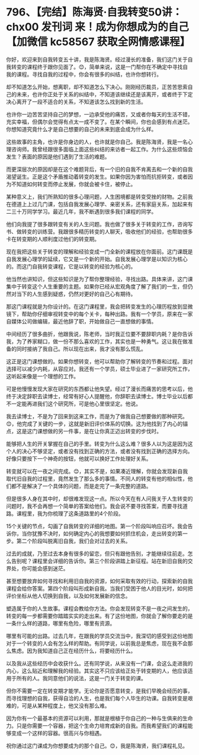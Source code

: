 # 796、【完结】陈海贤·自我转变50讲：chx00 发刊词 来！成为你想成为的自己【加微信 kc58567 获取全网情感课程】

你好，欢迎来到自我转变五十讲，我是陈海贤。经过漫长的准备，我们这门关于自我转变的课程终于跟你见面了。😊，简单来说，这是一门帮你在不确定中寻找自我的课程。寻找自我的过程中，你会有很多的纠结，也许你想转行。

却不知道怎么开始，想离职，却不知道怎么下决心。刚刚经历裁员，正苦苦思索自己的未来，也许你正处于关系的纠结中，不知道该继续还是该离开，或者终于下定决心离开了一段不适合的关系，不知道该怎么找到新的生活。

也许你一边苦苦坚持自己的梦想，一边承受他的痛苦，又或者你每天的生活不错，充实幸福，但偶尔会觉得有点太一成不变了。在某个瞬间，你也会感到有点迷茫。你想知道究竟什么才是自己想要的自己的未来到底会成为什么样。

这些故事的主角，也许是你身边的人，也许就是你自己。我是陈海贤，我是一名心理咨询师。我曾经跟很多面临上面这些纠结的来访者一起工作。为什么这些烦恼会发生？表面的原因是他们遇到了生活的难题。

而更深层次的原因却是在这个难题背后，有一个旧的自我不肯离去和一个新的自我渴望诞生。正是这个矛盾推动着转变的发生。如果你因为害怕而抗拒转变，或者因为不知道如何转变而停止发展，你就会被卡住，被停止。

某种意义上，我们所熟知的很多心理问题，人生困境都是转变受挫的财物。之前我在德道上上过几门课，包括自我发展心理学、亲密关系，还有家庭关系，加起来有二三十万同学学习。最近几年，我不断遇到很多我们课程的同学。

他们向我提了很多跟转变有关的人生问题。我也做了很多关于转变的工作，咨询写书、做转变的训练营。我跟很多精历转变的人聊天，吸收他们的经验，也帮助很多卡在转变期的人顺利度过他们的转变期。

现在我把这些关于转变的理解和经验变成一门全新的课程放在你面前。这门课既是自我发展心理学的延续，它又是一个新的开始。自我发展心理学是以知识为核心的。而这门自我转变课程，它是以转变的经验为核心的。

他当然也讲知识，但这些知识是为了帮你整理经验，寻找出路。具体来讲，这门课集中于转变这个人生重要的主题。如果你已经从宏观角度了解了我们的一生，但仍然对当下的人生感到疑惑，仍然对更好的自己心有期待。

那这门课程就是为你设计的。在这门课程里，我会把转变发生的心理历程放到显微镜下，帮助你仔细审视转变中的每个关卡，每种出路。我有一个学员，原来在一家自媒体公司做编辑，最近他辞了职，开始做自己一直想做的事情。

中间经历了很多曲折，他跟我说，陈老师，当时我正位要不要辞职内耗？是你告诉我，为了养家糊口，做一份不那么喜欢的工作，其实也是一种勇气。这让我在做准备的同时接纳了我自己。所以现在出来，我才没有那么慌乱。

这正是这门课想做的。如果你想转变，他可以帮助你了解转变的节奏和过程。面对选择可以减少内耗，从容应对。我还有一个学员，硕士毕业进了一家研究所工作，这听起来像是一个理想的工作。

可是他慢慢发现大家在研究的东西都让他失望。经过了漫长而痛苦的思考以后，他终于决定辞职去读博士，经常有好心人提醒他，你辞职去读博士。博士毕业以后都不一定能再进我们这个研究所，可是他心里很坚定。他说。

我去读博士，不是为了回来到这来工作，而是为了做我自己想要做的那种研究。😊，他完成了关键的一步，这就是新旧评价体系的切换。这为他找到了内心的锚点，这是这门课想做的另一件事，是在让你真正迈出转变的步伐时。

能够把人生的开关掌握在自己的手里。转变为什么这么难？很多人以为这是因为这个人的决心不够坚定，或者没有找到正确的方法，或者没有找到正确的选择方向。好像只要按下一个神奇的按钮，他就可以换好工作处理好关系。

转变就可以在一夜之间完成。😊，其实不是，如果凑近理解，你就会发现新自我取代旧自我的过程里，竟然发生了那么多的事情。不同人的转变有他的相似性，他们都不是解决了一个具体的问题，而是走完了一条完整的道路。

但是很多人身在其中时，却很难发现这一点。所以今天在有人问我关于人生转变的问题时，我不会再想一个简单的答案给他们。我会说不要寻找答案，而要寻找道路。课程里，我为你梳理了这条道路里的4个阶段。

15个关键的节点，勾画了自我转变的详细的地图。第一个阶段叫响应召坏。我会告诉你，当你犹豫不决时，如何确定内心的我想要如何抓住机会，走出转变的第一步。第二个阶段叫脱离旧自我，我们会对过去的关系。

过去的成就，乃至过去本身有很多的留恋，但只有跟他告别，才能继续往前走。怎么告别呢？课程里会详细的告诉你。第三个阶段讲踏上新征程。站在新旧自我的交界处，你可能会感到迷茫。

甚至想要放弃如何寻找和利用旧自我的资源，如何采取有效的行动，探索新的自我课程会给你答案。第四个阶段叫形成新自我。当我们受困于他人的目光时，如何把评价坐标从他人切换到自我，以及如何发展新的信念。

塑造属于你的人生故事。课程会教给你方法。你会发现转变不是一夜之间发生的，转变的每一步都需要你踏踏实实的走出来。有了这份地图，你就会了解你要走的是一条什么样的道路，哪里有危险，哪里有资源。

哪里有可能的出路。过去几年，在跟我的学员交流当中，我深切的感受到这份地图对于一个转变的人会有怎么样的帮助。有同学说，以前我总是焦虑，现在我不会那么焦虑。因为我知道自己正在经历什么，将要经历什么。

以及我从这些经历中会收获什么。还有同学说，从来没有一门课，会这么走进我的内心，这么贴近和理解我的经验。其实这不只应该给正处于转变期的人，他应该适用于所有的人。我同意他们的说法，这是一门关于转变的课。

但你不需要一定在转变期才能学。无论你是否愿意转变，是我们早晚会经历的事，而寻找理想的自我，获得自洽的人生，也是我们每个人毕生的功课。自我转变是艰难的，可是从某种程度上，他又没有那么难。

因为你有一个最基本的资源可以利用，那就是根植于你自己的一种与生俱来的生命力。只是你需要一个容器，把这个生命力培育成新的自我。而我希望我们的课程能够变成一个这样的容器。很高兴与你相遇。

祝你通过这门课成为你想要成为的那个自己。😊，我是陈海贤，我们课程礼见。